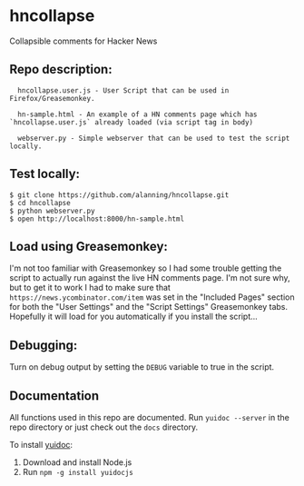 # hncollapse

Collapsible comments for Hacker News


## Repo description:

```
  hncollapse.user.js - User Script that can be used in Firefox/Greasemonkey.
  
  hn-sample.html - An example of a HN comments page which has `hncollapse.user.js` already loaded (via script tag in body)
  
  webserver.py - Simple webserver that can be used to test the script locally.
```


## Test locally:

```
$ git clone https://github.com/alanning/hncollapse.git
$ cd hncollapse
$ python webserver.py
$ open http://localhost:8000/hn-sample.html
```


## Load using Greasemonkey:

I'm not too familiar with Greasemonkey so I had some trouble getting the script to actually run against the live HN comments page.  I'm not sure why, but to get it to work I had to make sure that `https://news.ycombinator.com/item` was set in the "Included Pages" section for both the "User Settings" and the "Script Settings" Greasemonkey tabs.  Hopefully it will load for you automatically if you install the script...


## Debugging:

Turn on debug output by setting the `DEBUG` variable to true in the script.


## Documentation

All functions used in this repo are documented.
Run `yuidoc --server` in the repo directory or just check out the `docs` directory.

To install [yuidoc](http://yui.github.io/yuidoc/):

1. Download and install Node.js
2. Run `npm -g install yuidocjs`
